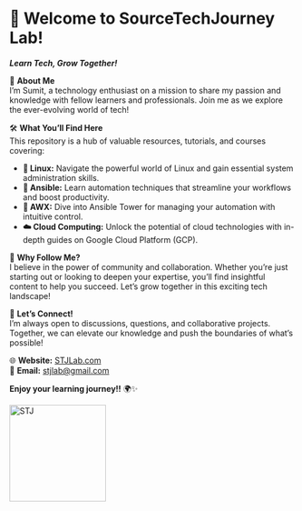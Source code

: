 
<!---
STJLab/STJLab is a ✨ special ✨ repository because its `README.md` (this file) appears on your GitHub profile.
You can click the Preview link to take a look at your changes.
--->

# 🚀 Welcome to SourceTechJourney Lab!

****_Learn Tech, Grow Together!_****

🌟 **About Me** <br>
I’m Sumit, a technology enthusiast on a mission to share my passion and knowledge with fellow learners and professionals. Join me as we explore the ever-evolving world of tech!

🛠️ **What You’ll Find Here**  
This repository is a hub of valuable resources, tutorials, and courses covering:
- **🐧 Linux:** Navigate the powerful world of Linux and gain essential system administration skills.
- **🚀 Ansible:** Learn automation techniques that streamline your workflows and boost productivity.
- **🔄 AWX:** Dive into Ansible Tower for managing your automation with intuitive control.
- **☁️ Cloud Computing:** Unlock the potential of cloud technologies with in-depth guides on Google Cloud Platform (GCP).

🌈 **Why Follow Me?**  
I believe in the power of community and collaboration. Whether you’re just starting out or looking to deepen your expertise, you’ll find insightful content to help you succeed. Let’s grow together in this exciting tech landscape!

🤝 **Let’s Connect!**  
I’m always open to discussions, questions, and collaborative projects. Together, we can elevate our knowledge and push the boundaries of what’s possible!

🌐 **Website:** [STJLab.com](https://stjlab.com)  
📧 **Email:** [stjlab@gmail.com](mailto:stjlab@gmail.com)

**Enjoy your learning journey!!** 🌍✨

<div style="text-align: left;">
    <img src="https://i.postimg.cc/TY1w0F3K/cropped-image2.png" alt="STJ" width="170" />
</div>
